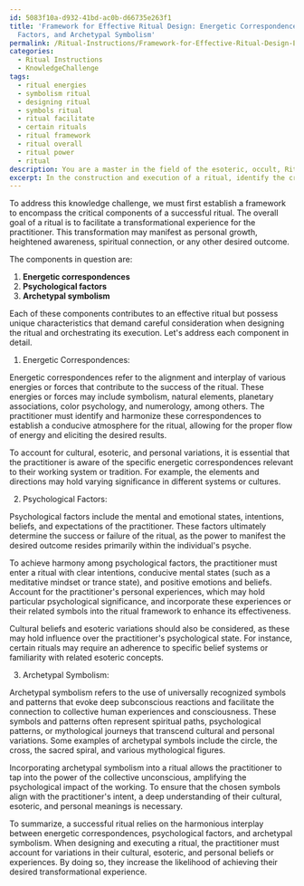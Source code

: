 ```yaml
---
id: 5083f10a-d932-41bd-ac0b-d66735e263f1
title: 'Framework for Effective Ritual Design: Energetic Correspondences, Psychological
  Factors, and Archetypal Symbolism'
permalink: /Ritual-Instructions/Framework-for-Effective-Ritual-Design-Energetic-Correspondences-Psychological-Factors-and-Archetypal/
categories:
  - Ritual Instructions
  - KnowledgeChallenge
tags:
  - ritual energies
  - symbolism ritual
  - designing ritual
  - symbols ritual
  - ritual facilitate
  - certain rituals
  - ritual framework
  - ritual overall
  - ritual power
  - ritual
description: You are a master in the field of the esoteric, occult, Ritual Instructions and Education. You are a writer of tests, challenges, books and deep knowledge on Ritual Instructions for initiates and students to gain deep insights and understanding from. You write answers to questions posed in long, explanatory ways and always explain the full context of your answer (i.e., related concepts, formulas, examples, or history), as well as the step-by-step thinking process you take to answer the challenges. Be rigorous and thorough, and summarize the key themes, ideas, and conclusions at the end.
excerpt: In the construction and execution of a ritual, identify the critical components involving the harmonious interplay between energetic correspondences, psychological factors, and archetypal symbolism that facilitate a successful transformational experience for the practitioner, while accounting for potential cultural, esoteric, and personal variations.
---
```

To address this knowledge challenge, we must first establish a framework to encompass the critical components of a successful ritual. The overall goal of a ritual is to facilitate a transformational experience for the practitioner. This transformation may manifest as personal growth, heightened awareness, spiritual connection, or any other desired outcome. 

The components in question are:

1. **Energetic correspondences**
2. **Psychological factors**
3. **Archetypal symbolism**

Each of these components contributes to an effective ritual but possess unique characteristics that demand careful consideration when designing the ritual and orchestrating its execution. Let's address each component in detail.

1. Energetic Correspondences:

Energetic correspondences refer to the alignment and interplay of various energies or forces that contribute to the success of the ritual. These energies or forces may include symbolism, natural elements, planetary associations, color psychology, and numerology, among others. The practitioner must identify and harmonize these correspondences to establish a conducive atmosphere for the ritual, allowing for the proper flow of energy and eliciting the desired results.

To account for cultural, esoteric, and personal variations, it is essential that the practitioner is aware of the specific energetic correspondences relevant to their working system or tradition. For example, the elements and directions may hold varying significance in different systems or cultures.

2. Psychological Factors:

Psychological factors include the mental and emotional states, intentions, beliefs, and expectations of the practitioner. These factors ultimately determine the success or failure of the ritual, as the power to manifest the desired outcome resides primarily within the individual's psyche.

To achieve harmony among psychological factors, the practitioner must enter a ritual with clear intentions, conducive mental states (such as a meditative mindset or trance state), and positive emotions and beliefs. Account for the practitioner's personal experiences, which may hold particular psychological significance, and incorporate these experiences or their related symbols into the ritual framework to enhance its effectiveness.

Cultural beliefs and esoteric variations should also be considered, as these may hold influence over the practitioner's psychological state. For instance, certain rituals may require an adherence to specific belief systems or familiarity with related esoteric concepts.

3. Archetypal Symbolism:

Archetypal symbolism refers to the use of universally recognized symbols and patterns that evoke deep subconscious reactions and facilitate the connection to collective human experiences and consciousness. These symbols and patterns often represent spiritual paths, psychological patterns, or mythological journeys that transcend cultural and personal variations. Some examples of archetypal symbols include the circle, the cross, the sacred spiral, and various mythological figures.

Incorporating archetypal symbolism into a ritual allows the practitioner to tap into the power of the collective unconscious, amplifying the psychological impact of the working. To ensure that the chosen symbols align with the practitioner's intent, a deep understanding of their cultural, esoteric, and personal meanings is necessary.

To summarize, a successful ritual relies on the harmonious interplay between energetic correspondences, psychological factors, and archetypal symbolism. When designing and executing a ritual, the practitioner must account for variations in their cultural, esoteric, and personal beliefs or experiences. By doing so, they increase the likelihood of achieving their desired transformational experience.
